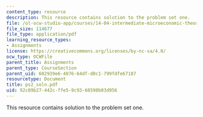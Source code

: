 ```yaml
---
content_type: resource
description: This resource contains solution to the problem set one.
file: /ol-ocw-studio-app/courses/14-04-intermediate-microeconomic-theory-fall-2006/92c89b27442cffe59c9368590b03d956_ps2_soln.pdf
file_size: 114677
file_type: application/pdf
learning_resource_types:
- Assignments
license: https://creativecommons.org/licenses/by-nc-sa/4.0/
ocw_type: OCWFile
parent_title: Assignments
parent_type: CourseSection
parent_uid: 602939e6-4076-64df-d0c1-799fdfe67187
resourcetype: Document
title: ps2_soln.pdf
uid: 92c89b27-442c-ffe5-9c93-68590b03d956
---
```

This resource contains solution to the problem set one.